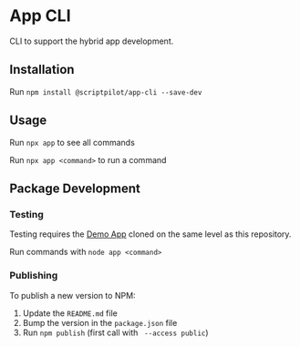 # App CLI

CLI to support the hybrid app development.

## Installation

Run `npm install @scriptpilot/app-cli --save-dev`

## Usage

Run `npx app` to see all commands

Run `npx app <command>` to run a command

## Package Development

### Testing

Testing requires the [Demo App](https://github.com/scriptPilot/demo-app) cloned on the same level as this repository.

Run commands with `node app <command>`

### Publishing

To publish a new version to NPM:

1. Update the `README.md` file
2. Bump the version in the `package.json` file
3. Run `npm publish` (first call with ` --access public`)
